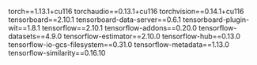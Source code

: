 torch==1.13.1+cu116
torchaudio==0.13.1+cu116
torchvision==0.14.1+cu116
tensorboard==2.10.1
tensorboard-data-server==0.6.1
tensorboard-plugin-wit==1.8.1
tensorflow==2.10.1
tensorflow-addons==0.20.0
tensorflow-datasets==4.9.0
tensorflow-estimator==2.10.0
tensorflow-hub==0.13.0
tensorflow-io-gcs-filesystem==0.31.0
tensorflow-metadata==1.13.0
tensorflow-similarity==0.16.10